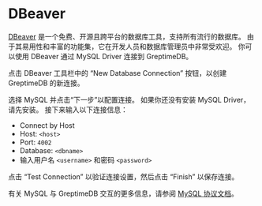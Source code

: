 # DBeaver

[DBeaver](https://dbeaver.io/) 是一个免费、开源且跨平台的数据库工具，支持所有流行的数据库。
由于其易用性和丰富的功能集，它在开发人员和数据库管理员中非常受欢迎。
你可以使用 DBeaver 通过 MySQL Driver 连接到 GreptimeDB。

点击 DBeaver 工具栏中的 “New Database Connection” 按钮，以创建 GreptimeDB 的新连接。

选择 MySQL 并点击“下一步”以配置连接。
如果你还没有安装 MySQL Driver，请先安装。
接下来输入以下连接信息：

- Connect by Host
- Host: `<host>`
- Port: `4002`
- Database: `<dbname>`
- 输入用户名 `<username>` 和密码 `<password>`

点击 “Test Connection” 以验证连接设置，然后点击 “Finish” 以保存连接。

有关 MySQL 与 GreptimeDB 交互的更多信息，请参阅 [MySQL 协议文档](https://docs.greptime.cn/nightly/user-guide/protocols/mysql.md)。
